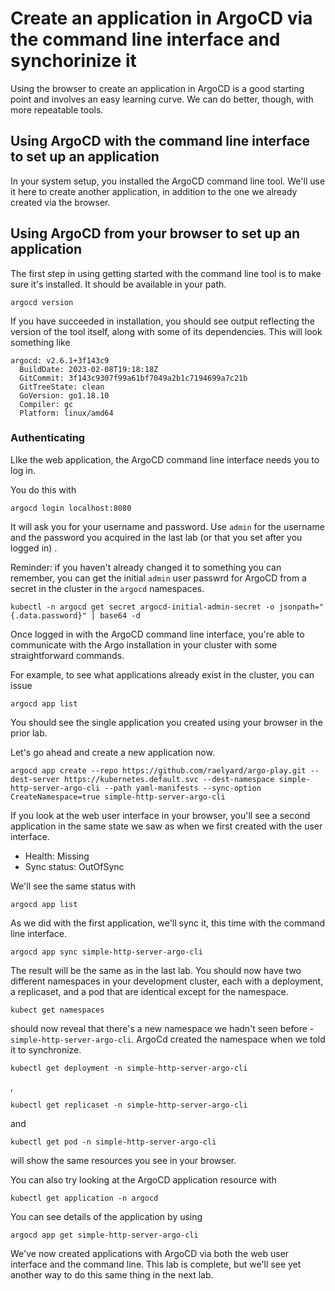 # Create an application in ArgoCD via the command line interface and synchorinize it

Using the browser to create an application in ArgoCD is a good starting point and involves an easy learning curve. We can do better, though, with more repeatable tools. 

## Using ArgoCD with the command line interface to set up an application

In your system setup, you installed the ArgoCD command line tool. We'll use it here to create another application, in addition to the one we already created via the browser.

## Using ArgoCD from your browser to set up an application

The first step in using getting started with the command line tool is to make sure it's installed. It should be available in your path. 

```
argocd version
```

If you have succeeded in installation, you should see output reflecting the version of the tool itself, along with some of its dependencies. This will look something like

```
argocd: v2.6.1+3f143c9
  BuildDate: 2023-02-08T19:18:18Z
  GitCommit: 3f143c9307f99a61bf7049a2b1c7194699a7c21b
  GitTreeState: clean
  GoVersion: go1.18.10
  Compiler: gc
  Platform: linux/amd64
```

### Authenticating

LIke the web application, the ArgoCD command line interface needs you to log in.

You do this with

```
argocd login localhost:8080
```

It will ask you for your username and password. Use `admin` for the username and the password you acquired in the last lab (or that you set after you logged in) .

Reminder: if you haven't already changed it to something you can remember, you can get the initial `admin` user passwrd for ArgoCD from a secret in the cluster in the `argocd` namespaces.

```
kubectl -n argocd get secret argocd-initial-admin-secret -o jsonpath="{.data.password}" | base64 -d
```

Once logged in with the ArgoCD command line interface, you're able to communicate with the Argo installation in your cluster with some straightforward commands.

For example, to see what applications already exist in the cluster, you can issue

```
argocd app list
```

You should see the single application you created using your browser in the prior lab.

Let's go ahead and create a new application now.

```
argocd app create --repo https://github.com/raelyard/argo-play.git --dest-server https://kubernetes.default.svc --dest-namespace simple-http-server-argo-cli --path yaml-manifests --sync-option CreateNamespace=true simple-http-server-argo-cli
```

If you look at the web user interface in your browser, you'll see a second application in the same state we saw as when we first created with the user interface.

- Health: Missing
- Sync status: OutOfSync

We'll see the same status with

```
argocd app list
```

As we did with the first application, we'll sync it, this time with the command line interface.

```
argocd app sync simple-http-server-argo-cli
```

The result will be the same as in the last lab. You should now have two different namespaces in your development cluster, each with a deployment, a replicaset, and a pod that are identical except for the namespace.

```
kubect get namespaces
```

should now reveal that there's a new namespace we hadn't seen before - `simple-http-server-argo-cli`. ArgoCd created the namespace when we told it to synchronize.

```
kubectl get deployment -n simple-http-server-argo-cli
```

, 

```
kubectl get replicaset -n simple-http-server-argo-cli
```

and

```
kubectl get pod -n simple-http-server-argo-cli
```

will show the same resources you see in your browser.

You can also try looking at the ArgoCD application resource with

```
kubectl get application -n argocd
```

You can see details of the application by using

```
argocd app get simple-http-server-argo-cli
```

We've now created applications with ArgoCD via both the web user interface and the command line. This lab is complete, but we'll see yet another way to do this same thing in the next lab.
